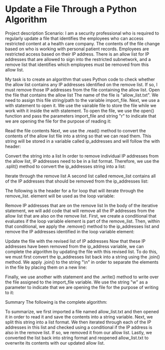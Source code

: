 <h1>Update a File Through a Python Algorithm</h1>

Project description
Scenario: I am a security professional who is required to regularly update a file that identifies the employees who can access restricted content at a health care company. The contents of the file change based on who is working with personal patient records. Employees are restricted access based on their IP address. There is an allow list for IP addresses that are allowed to sign into the restricted subnetwork, and a remove list that identifies which employees must be removed from this allow list.

My task is to create an algorithm that uses Python code to check whether the allow list contains any IP addresses identified on the remove list. If so, I must remove those IP addresses from the file containing the allow list.
Open the file that contains the allow list
The name of the file is "allow_list.txt". We need to assign this file string/path to the variable import_file. Next, we use a with statement to open it. We use the vairable file to store the file while we work with it inside the with statement. To open the file, we use the open() function and pass the parameters import_file and string "r" to indicate that we are opening the file for the purpose of reading it:
 
Read the file contents
Next, we use the .read() method to convert the contents of the allow list file into a string so that we can read them. This string will be stored in a variable called ip_addresses and will follow the with header:

 
Convert the string into a list
In order to remove individual IP addresses from the allow list, IP addresses need to be in a list format. Therefore, we use the .split() method to convert the ip_addresses string into a list:

 
Iterate through the remove list
A second list called remove_list contains all of the IP addresses that should be removed from the ip_addresses list:

 

The following is the header for a for loop that will iterate through the remove_list. element will be used as the loop variable:

 
Remove IP addresses that are on the remove list
In the body of the iterative statement, we will add code that will remove all the IP addresses from the allow list that are also on the remove list. First, we create a conditional that evaluates if the loop variable element is part of the remove_list. Then, within that conditional, we apply the .remove() method to the ip_addresses list and remove the IP addresses identified in the loop variable element:

 
Update the file with the revised list of IP addresses 
Now that these IP addresses have been removed from the ip_address variable, we can complete the algorithm by updating the file with this revised list. To do this, we must first convert the ip_addresses list back into a string using the .join() method. We apply .join() to the string "\n" in order to separate the elements in the file by placing them on a new line:

 

Finally, we use another with statement and the .write() method to write over the file assigned to the import_file variable. We use the string "w" as a parameter to indicate that we are opening the file for the purpose of writing to it:

 
Summary
The following is the complete algorithm:
 

To summarize, we first imported a file named allow_list.txt and then opened it in order to read it and save the contents into a string variable. Next, we split this string into a list format. We then iterated through each of the IP addresses in this list and checked using a conditional if the IP address is also in the remove list. If so, we removed it from our allow list. Lastly, we converted the list back into string format and reopened allow_list.txt to overwrite its contents with our updated allow list.
